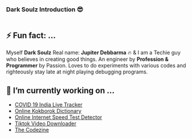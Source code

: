### Dark Soulz Introduction 😎
<!-- wp:image {"id":965,"sizeSlug":"large"} -->
<figure class="wp-block-image size-large"><img src="https://thecodezine.com/wp-content/uploads/2020/07/darksoulz-400x400.png" alt="" class="wp-image-965"/></figure>
<!-- /wp:image -->
<h2>⚡ Fun fact: ...</h2>
<!-- wp:paragraph -->
<p>Myself <strong><span class="has-inline-color has-vivid-red-color">Dark Soulz</span></strong> Real name: <strong>Jupiter Debbarma</strong> 🔥 &amp; I am a Techie guy who believes in creating good things. An engineer by <strong>Profession &amp; Programmer</strong> by Passion. Loves to do experiments with various codes and righteously stay late at night playing debugging programs.</p>
<!-- /wp:paragraph -->

<!-- wp:heading -->
<h2>🔭 I’m currently working on ...</h2>
<!-- /wp:heading -->

<!-- wp:list -->
<ul><li><a href="https://thecodezine.com/covid19" target="_blank" rel="noreferrer noopener">COVID 19 India Live Tracker</a></li><li><a href="https://kokdictionary.com" target="_blank"  rel="noreferrer noopener">Online Kokborok Dictionary</a></li><li><a href="https://thecodezine.com/speed" target="_blank"  rel="noreferrer noopener">Online Internet Speed Test Detector</a></li><li><a href="https://thecodezine.com/tiktok" target="_blank"  rel="noreferrer noopener">Tiktok Video Downloader</a></li><li><a href="https://thecodezine.com" target="_blank" rel="noreferrer noopener">The Codezine</a></li></ul>
<!-- /wp:list -->
<!--
**jupiterdv/jupiterdv** is a ✨ _special_ ✨ repository because its `README.md` (this file) appears on your GitHub profile.

Here are some ideas to get you started:

- 🔭 I’m currently working on ...
- 🌱 I’m currently learning ...
- 👯 I’m looking to collaborate on ...
- 🤔 I’m looking for help with ...
- 💬 Ask me about ...
- 📫 How to reach me: ...
- 😄 Pronouns: ...
- ⚡ Fun fact: ...
-->
